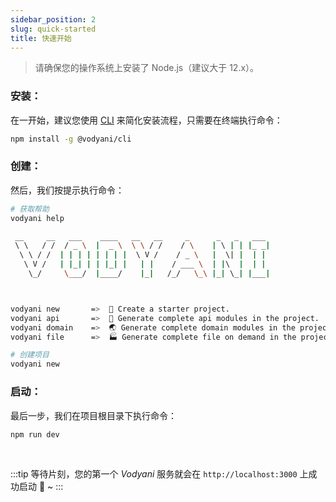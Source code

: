 ```yaml
---
sidebar_position: 2
slug: quick-started
title: 快速开始
---
```


> 请确保您的操作系统上安装了 Node.js（建议大于 12.x）。

### 安装：

在一开始，建议您使用 [CLI](http://localhost:3000/docs/advanced/cli) 来简化安装流程，只需要在终端执行命令：

```bash
npm install -g @vodyani/cli
```

### 创建：

然后，我们按提示执行命令：

```bash
# 获取帮助
vodyani help

 __     __   ___    ____   __   __     _      _   _   ___
 \ \   / /  / _ \  |  _ \  \ \ / /    / \    | \ | | |_ _|
  \ \ / /  | | | | | | | |  \ V /    / _ \   |  \| |  | |
   \ V /   | |_| | | |_| |   | |    / ___ \  | |\  |  | |
    \_/     \___/  |____/    |_|   /_/   \_\ |_| \_| |___|



vodyani new       =>  🚀 Create a starter project.
vodyani api       =>  🔌 Generate complete api modules in the project.
vodyani domain    =>  🌏 Generate complete domain modules in the project.
vodyani file      =>  🏭 Generate complete file on demand in the project.

# 创建项目
vodyani new
```

### 启动：

最后一步，我们在项目根目录下执行命令：

```bash
npm run dev
```

<br/>

:::tip
等待片刻，您的第一个 _Vodyani_ 服务就会在 `http://localhost:3000` 上成功启动 🎉 ~
:::

